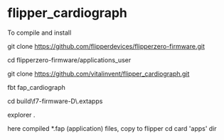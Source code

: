# flipper_cardiograph

To compile and install

git clone https://github.com/flipperdevices/flipperzero-firmware.git

cd flipperzero-firmware/applications_user 

git clone https://github.com/vitalinvent/flipper_cardiograph.git

fbt fap_cardiograph

cd build\f7-firmware-D\\.extapps

explorer .

here compiled *.fap (application) files, copy to flipper cd card 'apps' dir

